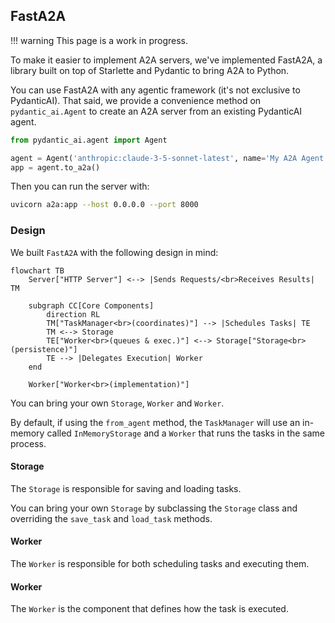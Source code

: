 ## FastA2A

!!! warning
    This page is a work in progress.

To make it easier to implement A2A servers, we've implemented FastA2A,
a library built on top of Starlette and Pydantic to bring A2A to Python.

You can use FastA2A with any agentic framework (it's not exclusive
to PydanticAI). That said, we provide a convenience method on `pydantic_ai.Agent` to create an
A2A server from an existing PydanticAI agent.

```python {title="a2a.py}
from pydantic_ai.agent import Agent

agent = Agent('anthropic:claude-3-5-sonnet-latest', name='My A2A Agent')
app = agent.to_a2a()
```

Then you can run the server with:

```bash
uvicorn a2a:app --host 0.0.0.0 --port 8000
```

### Design

We built `FastA2A` with the following design in mind:

```mermaid
flowchart TB
    Server["HTTP Server"] <--> |Sends Requests/<br>Receives Results| TM

    subgraph CC[Core Components]
        direction RL
        TM["TaskManager<br>(coordinates)"] --> |Schedules Tasks| TE
        TM <--> Storage
        TE["Worker<br>(queues & exec.)"] <--> Storage["Storage<br>(persistence)"]
        TE --> |Delegates Execution| Worker
    end

    Worker["Worker<br>(implementation)"]
```

You can bring your own `Storage`, `Worker` and `Worker`.

By default, if using the `from_agent` method, the `TaskManager` will use an
in-memory called `InMemoryStorage` and a `Worker` that runs the tasks in the
same process.

#### Storage

The `Storage` is responsible for saving and loading tasks.

You can bring your own `Storage` by subclassing the `Storage` class and
overriding the `save_task` and `load_task` methods.

#### Worker

The `Worker` is responsible for both scheduling tasks and executing them.

#### Worker

The `Worker` is the component that defines how the task is executed.
